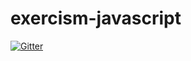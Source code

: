 # exercism-javascript

[![Gitter](https://badges.gitter.im/Join%20Chat.svg)](https://gitter.im/khacanh/exercism-javascript?utm_source=badge&utm_medium=badge&utm_campaign=pr-badge&utm_content=badge)